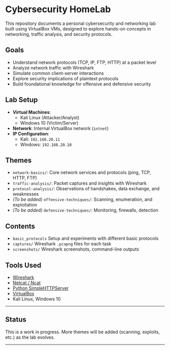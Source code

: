 # Cybersecurity HomeLab

This repository documents a personal cybersecurity and networking lab built using VirtualBox VMs, designed to explore hands-on concepts in networking, traffic analysis, and security protocols.

## Goals

- Understand network protocols (TCP, IP, FTP, HTTP) at a packet level
- Analyze network traffic with Wireshark
- Simulate common client-server interactions
- Explore security implications of plaintext protocols
- Build foundational knowledge for offensive and defensive security

## Lab Setup

- **Virtual Machines**:
  - Kali Linux (Attacker/Analyst)
  - Windows 10 (Victim/Server)
- **Network**: Internal VirtualBox network (`intnet`)
- **IP Configuration**:
  - Kali: `192.168.20.11`
  - Windows: `192.168.20.10`

## Themes

- `network-basics/`: Core network services and protocols (ping, TCP, HTTP, FTP)
- `traffic-analysis/`: Packet captures and insights with Wireshark
- `protocol-analysis/`: Observations of handshakes, data exchange, and weaknesses
- *(To be added)* `offensive-techniques/`: Scanning, enumeration, and exploitation
- *(To be added)* `defensive-techniques/`: Monitoring, firewalls, detection

## Contents

- `basic_protocols` Setup and experiments with different basic protocols
- `captures/` Wireshark `.pcapng` files for each task
- `screenshots/` Wireshark screenshots, command-line outputs

## Tools Used

- [Wireshark](https://www.wireshark.org/)
- [Netcat / Ncat](https://nmap.org/ncat/)
- [Python SimpleHTTPServer](https://docs.python.org/)
- [VirtualBox](https://www.virtualbox.org/)
- Kali Linux, Windows 10

---

## Status

This is a work in progress. More themes will be added (scanning, exploits, etc.) as the lab evolves.

---